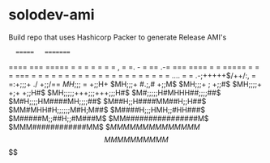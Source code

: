 # solodev-ami
Build repo that uses Hashicorp Packer to generate Release AMI's

      =====   =======
  ====     ===       =====
 =                        =
=                          =
=                          =
=                      ,  =
=.   -     =    ==     .-=
 ===  ==== =    = ===== =
   =   =    ===      =  =
   =   =      =      =  =
   =   =      =      =  =
   =   =      =      =  =
   =                 =  =
   =        ....        =
   =  .-;+++++$/++/:,   =
   =:+;;;+   ./    +;;/==
  $MH;;;$     =     +;;H+
  $MH;;;+   #.;,#   +;;M$
  $MH;;;+     ;     +;;#$
  $MH;;;;+   +;+   +;;H#$
  $MH;;;;;+++;;;+++;;;H#$
  $M#;;;;;H#MHHH##;;;;##$
  $M#H;;;;HM####MH;;;;##$
  $M##H;;H####MM##H;;H##$
  $MM#MHH#H;;;;;;M#H;M##$
   $M####H;;;HMH;;#HH###$
   $M#####M;;##H;;#M###M$
   $MM################M$
    $MMM############MM$
     $$MMMMMMMMMMMMMM$
       $$MMMMMMMMMM$$
         $$$$$$$$$$
